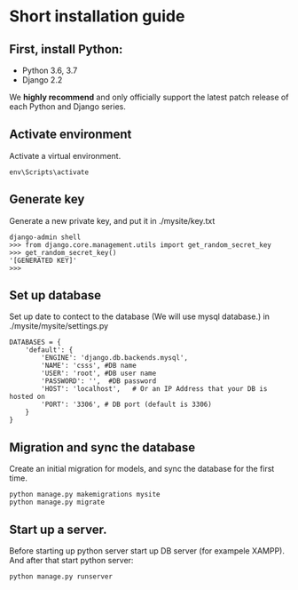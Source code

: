 # Short installation guide

## First, install Python:
- Python 3.6, 3.7
- Django 2.2

We **highly recommend** and only officially support the latest patch release of each Python and Django series.

## Activate environment
Activate a virtual environment.
```
env\Scripts\activate
```

## Generate key
Generate a new private key, and put it in ./mysite/key.txt
```
django-admin shell
>>> from django.core.management.utils import get_random_secret_key
>>> get_random_secret_key()
'[GENERATED KEY]'
>>>
```

## Set up database
Set up date to contect to the database (We will use mysql database.) in ./mysite/mysite/settings.py
```
DATABASES = {
    'default': {
        'ENGINE': 'django.db.backends.mysql',
        'NAME': 'csss', #DB name
        'USER': 'root', #DB user name
        'PASSWORD': '',  #DB password
        'HOST': 'localhost',   # Or an IP Address that your DB is hosted on
        'PORT': '3306', # DB port (default is 3306)
    }
}
```

## Migration and sync the database
Create an initial migration for models, and sync the database for the first time.
```
python manage.py makemigrations mysite
python manage.py migrate
```


## Start up a server.
Before starting up python server start up DB server (for exampele XAMPP).
And after that start python server:
```
python manage.py runserver
```
